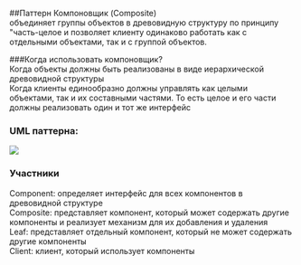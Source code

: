 ##Паттерн Компоновщик (Composite)   
объединяет группы объектов в древовидную структуру по принципу "часть-целое и позволяет клиенту одинаково работать как с отдельными объектами, так и с группой объектов.  

###Когда использовать компоновщик?  
Когда объекты должны быть реализованы в виде иерархической древовидной структуры  
Когда клиенты единообразно должны управлять как целыми объектами, так и их составными частями. То есть целое и его части должны реализовать один и тот же интерфейс  


### UML паттерна:
![](https://metanit.com/sharp/patterns/pics/composite.png)

### Участники
Component: определяет интерфейс для всех компонентов в древовидной структуре  
Composite: представляет компонент, который может содержать другие компоненты и реализует механизм для их добавления и удаления  
Leaf: представляет отдельный компонент, который не может содержать другие компоненты  
Client: клиент, который использует компоненты  
